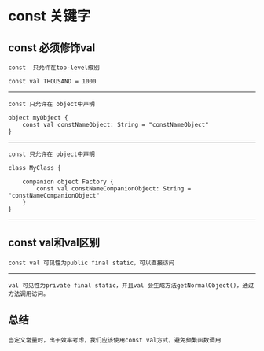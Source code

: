 # const 关键字

## const 必须修饰val

	const  只允许在top-level级别
	
	const val THOUSAND = 1000

------------------

	const 只允许在 object中声明

	object myObject {
	    const val constNameObject: String = "constNameObject"
	}

------------------
	
	const 只允许在 object中声明

	class MyClass {
	
	    companion object Factory {
	        const val constNameCompanionObject: String = "constNameCompanionObject"
	    }
	}

------------------

## const val和val区别

	const val 可见性为public final static，可以直接访问

------------------

	val 可见性为private final static，并且val 会生成方法getNormalObject()，通过方法调用访问。

## 总结

	当定义常量时，出于效率考虑，我们应该使用const val方式，避免频繁函数调用
